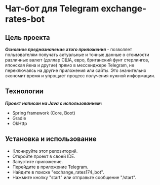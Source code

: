 # Чат-бот для Telegram exchange-rates-bot

## Цель проекта

___Основное предназначение этого приложения___ -
позволяет пользователям получать актуальные и точные данные о 
стоимости различных валют (доллар США, евро, британский фунт 
стерлингов, японская йена и другие) прямо в мессенджере Telegram, 
не переключаясь на другие приложения или сайты. Это значительно 
экономит время и упрощает процесс получения нужной информации.


## Технологии 

___Проект написан на Java с использованием:___
* Spring framework (Core, Boot)
* Gradle
* OkHttp


## Установка и использование
* Клонируйте этот репозиторий. 
* Откройте проект в своей IDE. 
* Запустите приложение. 
* Перейдите в приложение Telegram.
* Найдите в поиске "exchange_rates174_bot".
* Нажмите кнопку "start" или отправьте сообщение "/start".
















